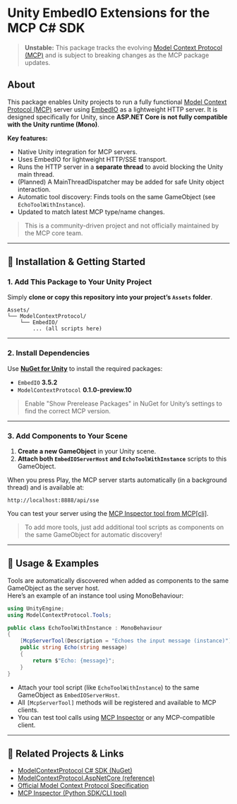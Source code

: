 # Unity EmbedIO Extensions for the MCP C# SDK

> **Unstable:** This package tracks the evolving [Model Context Protocol (MCP)](https://modelcontextprotocol.io/) and is subject to breaking changes as the MCP package updates.

## About

This package enables Unity projects to run a fully functional [Model Context Protocol (MCP)](https://modelcontextprotocol.io/) server using [EmbedIO](https://github.com/unosquare/embedio) as a lightweight HTTP server. It is designed specifically for Unity, since **ASP.NET Core is not fully compatible with the Unity runtime (Mono)**.

**Key features:**
- Native Unity integration for MCP servers.
- Uses EmbedIO for lightweight HTTP/SSE transport.
- Runs the HTTP server in a **separate thread** to avoid blocking the Unity main thread.
- (Planned) A MainThreadDispatcher may be added for safe Unity object interaction.
- Automatic tool discovery: Finds tools on the same GameObject (see `EchoToolWithInstance`).
- Updated to match latest MCP type/name changes.

> This is a community-driven project and not officially maintained by the MCP core team.

---

## 🚀 Installation & Getting Started

### 1. Add This Package to Your Unity Project

Simply **clone or copy this repository into your project’s `Assets` folder**.

```
Assets/
└── ModelContextProtocol/
    └── EmbedIO/
        ... (all scripts here)
```

---

### 2. Install Dependencies

Use **[NuGet for Unity](https://github.com/GlitchEnzo/NuGetForUnity?tab=readme-ov-file#how-do-i-install-nugetforunity)** to install the required packages:

- `EmbedIO` **3.5.2**
- `ModelContextProtocol` **0.1.0-preview.10**

> Enable "Show Prerelease Packages" in NuGet for Unity’s settings to find the correct MCP version.

---

### 3. Add Components to Your Scene

1. **Create a new GameObject** in your Unity scene.
2. **Attach both `EmbedIOServerHost` and `EchoToolWithInstance`** scripts to this GameObject.

When you press Play, the MCP server starts automatically (in a background thread) and is available at:

```
http://localhost:8888/api/sse
```

You can test your server using the [MCP Inspector tool from MCP[cli]](https://github.com/modelcontextprotocol/python-sdk/tree/main).

> To add more tools, just add additional tool scripts as components on the same GameObject for automatic discovery!

---

## 🧩 Usage & Examples

Tools are automatically discovered when added as components to the same GameObject as the server host.  
Here’s an example of an instance tool using MonoBehaviour:

```csharp
using UnityEngine;
using ModelContextProtocol.Tools;

public class EchoToolWithInstance : MonoBehaviour
{
    [McpServerTool(Description = "Echoes the input message (instance)")]
    public string Echo(string message)
    {
        return $"Echo: {message}";
    }
}
```

- Attach your tool script (like `EchoToolWithInstance`) to the same GameObject as `EmbedIOServerHost`.
- All `[McpServerTool]` methods will be registered and available to MCP clients.
- You can test tool calls using [MCP Inspector](https://github.com/modelcontextprotocol/python-sdk/tree/main) or any MCP-compatible client.

---

## 🔗 Related Projects & Links

- [ModelContextProtocol C# SDK (NuGet)](https://www.nuget.org/packages/ModelContextProtocol)
- [ModelContextProtocol.AspNetCore (reference)](https://github.com/modelcontextprotocol/csharp-sdk/tree/main/src/ModelContextProtocol.AspNetCore)
- [Official Model Context Protocol Specification](https://spec.modelcontextprotocol.io/)
- [MCP Inspector (Python SDK/CLI tool)](https://github.com/modelcontextprotocol/python-sdk/tree/main)
